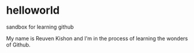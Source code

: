 # helloworld
sandbox for learning github

My name is Reuven Kishon and I'm in the process of learning the wonders of Github.
